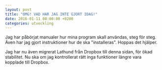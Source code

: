 ```yaml
---
layout: post
title: "OMG! VAD HAR JAG INTE GJORT IDAG!"
date: 2016-01-11 08:00:00 +0200
categories: utveckling
---
```

Jag har påbörjat manualer hur mina program skall användas, steg för steg. Även har jag gjort instruktioner hur de ska "installeras". Hoppas det hjälper.

Jag har nu även migrerat Lathund från Dropbox till denna sidan, för ökad stabilitet. Nu ska om jag kontrollerat rätt inga funktioner längre vara kopplade till Dropbox.